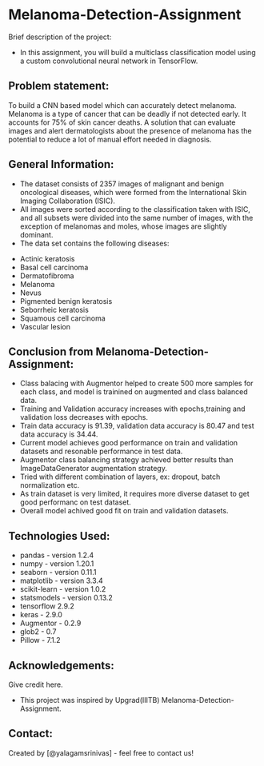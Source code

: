 <h1> Melanoma-Detection-Assignment </h1> 
Brief description of the project:

- In this assignment, you will build a multiclass classification model using a custom convolutional neural network in TensorFlow.  

## Problem statement: 

To build a CNN based model which can accurately detect melanoma. Melanoma is a type of cancer that can be deadly if not detected early. 
It accounts for 75% of skin cancer deaths. A solution that can evaluate images and alert dermatologists about the presence of melanoma has the potential to reduce a lot of manual effort needed in diagnosis.

## General Information:

- The dataset consists of 2357 images of malignant and benign oncological diseases, which were formed from the International Skin Imaging Collaboration (ISIC). 
- All images were sorted according to the classification taken with ISIC, and all subsets were divided into the same number of images, with the exception of melanomas and moles, whose images are slightly dominant.
- The data set contains the following diseases:

* Actinic keratosis
* Basal cell carcinoma
* Dermatofibroma
* Melanoma
* Nevus
* Pigmented benign keratosis
* Seborrheic keratosis
* Squamous cell carcinoma
* Vascular lesion


## Conclusion from Melanoma-Detection-Assignment:

- Class balacing with Augmentor helped to create 500 more samples for each class, and model is trainined on augmented and class balanced data.
- Training and Validation accuracy increases with epochs,training and validation loss decreases with epochs.
- Train data accuracy is 91.39, validation data accuracy is 80.47 and test data accuracy is 34.44.
- Current model achieves good performance on train and validation datasets and resonable performance in test data.
- Augmentor class balancing strategy achieved better results than ImageDataGenerator augmentation strategy.
- Tried with different combination of layers, ex: dropout, batch normalization etc.
- As train dataset is very limited, it requires more diverse dataset to get good performanc on test dataset.
- Overall model achived good fit on train and validation datasets.


## Technologies Used:

- pandas - version 1.2.4
- numpy - version 1.20.1
- seaborn - version 0.11.1
- matplotlib - version 3.3.4
- scikit-learn - version 1.0.2
- statsmodels - version 0.13.2
- tensorflow 2.9.2
- keras - 2.9.0
- Augmentor - 0.2.9
- glob2 - 0.7
- Pillow - 7.1.2

## Acknowledgements:
Give credit here.
- This project was inspired by Upgrad(IIITB) Melanoma-Detection-Assignment.


## Contact:
Created by [@yalagamsrinivas] - feel free to contact us!

